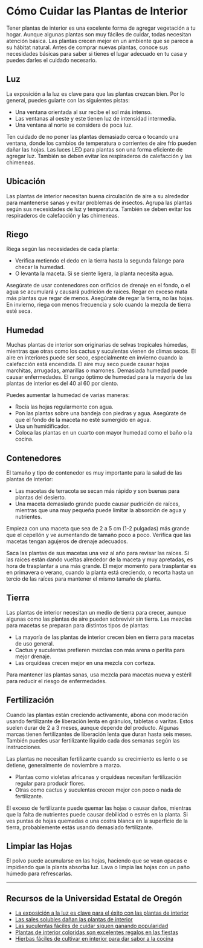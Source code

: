 # Cómo Cuidar las Plantas de Interior

Tener plantas de interior es una excelente forma de agregar vegetación a tu hogar. Aunque algunas plantas son muy fáciles de cuidar, todas necesitan atención básica. Las plantas crecen mejor en un ambiente que se parece a su hábitat natural. Antes de comprar nuevas plantas, conoce sus necesidades básicas para saber si tienes el lugar adecuado en tu casa y puedes darles el cuidado necesario.

## Luz

La exposición a la luz es clave para que las plantas crezcan bien. Por lo general, puedes guiarte con las siguientes pistas:

- Una ventana orientada al sur recibe el sol más intenso.
- Las ventanas al oeste y este tienen luz de intensidad intermedia.
- Una ventana al norte se considera de poca luz.

Ten cuidado de no poner las plantas demasiado cerca o tocando una ventana, donde los cambios de temperatura o corrientes de aire frío pueden dañar las hojas. Las luces LED para plantas son una forma eficiente de agregar luz. También se deben evitar los respiraderos de calefacción y las chimeneas.

## Ubicación

Las plantas de interior necesitan buena circulación de aire a su alrededor para mantenerse sanas y evitar problemas de insectos. Agrupa las plantas según sus necesidades de luz y temperatura. También se deben evitar los respiraderos de calefacción y las chimeneas.

## Riego

Riega según las necesidades de cada planta:

- Verifica metiendo el dedo en la tierra hasta la segunda falange para checar la humedad.
- O levanta la maceta. Si se siente ligera, la planta necesita agua.

Asegúrate de usar contenedores con orificios de drenaje en el fondo, o el agua se acumulará y causará pudrición de raíces. Regar en exceso mata más plantas que regar de menos. Asegúrate de regar la tierra, no las hojas. En invierno, riega con menos frecuencia y solo cuando la mezcla de tierra esté seca.

## Humedad

Muchas plantas de interior son originarias de selvas tropicales húmedas, mientras que otras como los cactus y suculentas vienen de climas secos. El aire en interiores puede ser seco, especialmente en invierno cuando la calefacción está encendida. El aire muy seco puede causar hojas marchitas, arrugadas, amarillas o marrones. Demasiada humedad puede causar enfermedades. El rango óptimo de humedad para la mayoría de las plantas de interior es del 40 al 60 por ciento.

Puedes aumentar la humedad de varias maneras:

- Rocía las hojas regularmente con agua.
- Pon las plantas sobre una bandeja con piedras y agua. Asegúrate de que el fondo de la maceta no esté sumergido en agua.
- Usa un humidificador.
- Coloca las plantas en un cuarto con mayor humedad como el baño o la cocina.

## Contenedores

El tamaño y tipo de contenedor es muy importante para la salud de las plantas de interior:

- Las macetas de terracota se secan más rápido y son buenas para plantas del desierto.
- Una maceta demasiado grande puede causar pudrición de raíces, mientras que una muy pequeña puede limitar la absorción de agua y nutrientes.

Empieza con una maceta que sea de 2 a 5 cm (1-2 pulgadas) más grande que el cepellón y ve aumentando de tamaño poco a poco. Verifica que las macetas tengan agujeros de drenaje adecuados.

Saca las plantas de sus macetas una vez al año para revisar las raíces. Si las raíces están dando vueltas alrededor de la maceta y muy apretadas, es hora de trasplantar a una más grande. El mejor momento para trasplantar es en primavera o verano, cuando la planta está creciendo, o recorta hasta un tercio de las raíces para mantener el mismo tamaño de planta.

## Tierra

Las plantas de interior necesitan un medio de tierra para crecer, aunque algunas como las plantas de aire pueden sobrevivir sin tierra. Las mezclas para macetas se preparan para distintos tipos de plantas:

- La mayoría de las plantas de interior crecen bien en tierra para macetas de uso general.
- Cactus y suculentas prefieren mezclas con más arena o perlita para mejor drenaje.
- Las orquídeas crecen mejor en una mezcla con corteza.

Para mantener las plantas sanas, usa mezcla para macetas nueva y estéril para reducir el riesgo de enfermedades.

## Fertilización

Cuando las plantas están creciendo activamente, abona con moderación usando fertilizante de liberación lenta en gránulos, tabletas o varitas. Estos suelen durar de 2 a 3 meses, aunque depende del producto. Algunas marcas tienen fertilizantes de liberación lenta que duran hasta seis meses. También puedes usar fertilizante líquido cada dos semanas según las instrucciones.

Las plantas no necesitan fertilizante cuando su crecimiento es lento o se detiene, generalmente de noviembre a marzo.

- Plantas como violetas africanas y orquídeas necesitan fertilización regular para producir flores.
- Otras como cactus y suculentas crecen mejor con poco o nada de fertilizante.

El exceso de fertilizante puede quemar las hojas o causar daños, mientras que la falta de nutrientes puede causar debilidad o estrés en la planta. Si ves puntas de hojas quemadas o una costra blanca en la superficie de la tierra, probablemente estás usando demasiado fertilizante.

## Limpiar las Hojas

El polvo puede acumularse en las hojas, haciendo que se vean opacas e impidiendo que la planta absorba luz. Lava o limpia las hojas con un paño húmedo para refrescarlas.

---

## Recursos de la Universidad Estatal de Oregón

- [La exposición a la luz es clave para el éxito con las plantas de interior](https://extension.oregonstate.edu/news/light-exposure-key-growing-successful-houseplants)
- [Las sales solubles dañan las plantas de interior](https://extension.oregonstate.edu/news/soluble-salts-damaging-houseplants)
- [Las suculentas fáciles de cuidar siguen ganando popularidad](https://extension.oregonstate.edu/news/carefree-succulents-continue-grow-popularity)
- [Plantas de interior coloridas son excelentes regalos en las fiestas](https://extension.oregonstate.edu/news/colorful-indoor-plants-make-delightful-gifts-holidays)
- [Hierbas fáciles de cultivar en interior para dar sabor a la cocina](https://extension.oregonstate.edu/news/pot-table-easy-indoor-herbs-spice-cooking)
